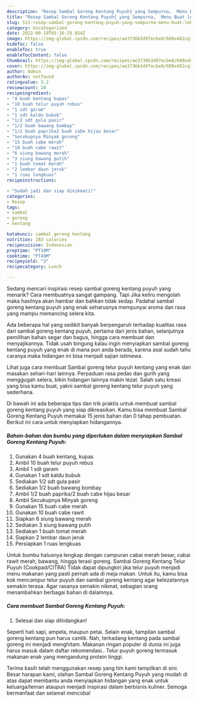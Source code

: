 ```yaml
---
description: "Resep Sambal Goreng Kentang Puyuh{ yang Sempurna,  Menu Buat lebaran"
title: "Resep Sambal Goreng Kentang Puyuh{ yang Sempurna,  Menu Buat lebaran"
slug: 513-resep-sambal-goreng-kentang-puyuh-yang-sempurna-menu-buat-lebaran
category: Uncategorized
date: 2022-09-19T03:16:29.854Z
image: https://img-global.cpcdn.com/recipes/ae3736b3d97ecbe8/680x482cq70/sambal-goreng-kentang-puyuh-foto-resep-utama.jpg
hideToc: false
enableToc: true
enableTocContent: false
thumbnail: https://img-global.cpcdn.com/recipes/ae3736b3d97ecbe8/680x482cq70/sambal-goreng-kentang-puyuh-foto-resep-utama.jpg
cover: https://img-global.cpcdn.com/recipes/ae3736b3d97ecbe8/680x482cq70/sambal-goreng-kentang-puyuh-foto-resep-utama.jpg
author: Admin
authorAv: notfound
ratingvalue: 3.2
reviewcount: 10
recipeingredient:
- "4 buah kentang kupas"
- "10 buah telur puyuh rebus"
- "1 sdt garam"
- "1 sdt kaldu bubuk"
- "1/2 sdt gula pasir"
- "1/2 buah bawang bombay"
- "1/2 buah paprika2 buah cabe hijau besar"
- "Secukupnya Minyak goreng"
- "15 buah cabe merah"
- "10 buah cabe rawit"
- "6 siung bawang merah"
- "3 siung bawang putih"
- "1 buah tomat merah"
- "2 lembar daun jeruk"
- "1 ruas lengkuas"
recipeinstructions:

- "Sudah jadi dan siap dinikmati!"
categories:
- Resep
tags:
- sambal
- goreng
- kentang

katakunci: sambal goreng kentang 
nutrition: 283 calories
recipecuisine: Indonesian
preptime: "PT18M"
cooktime: "PT49M"
recipeyield: "3"
recipecategory: Lunch

---
```



Sedang mencari inspirasi resep sambal goreng kentang puyuh yang menarik? Cara membuatnya sangat gampang. Tapi Jika keliru mengolah maka hasilnya akan hambar dan bahkan tidak sedap. Padahal sambal goreng kentang puyuh yang enak seharusnya mempunyai aroma dan rasa yang mampu memancing selera kita.


Ada beberapa hal yang sedikit banyak berpengaruh terhadap kualitas rasa dari sambal goreng kentang puyuh, pertama dari jenis bahan, selanjutnya pemilihan bahan segar dan bagus, hingga cara membuat dan menyajikannya. Tidak usah bingung kalau ingin menyiapkan sambal goreng kentang puyuh yang enak di mana pun anda berada, karena asal sudah tahu caranya maka hidangan ini bisa menjadi sajian istimewa.

Lihat juga cara membuat Sambal goreng telur puyuh kentang yang enak dan masakan sehari-hari lainnya. Perpaduan rasa pedas dan gurih yang menggugah selera, bikin hidangan lainnya makin lezat. Salah satu kreasi yang bisa kamu buat, yakni sambal goreng kentang telur puyuh yang sederhana.


Di bawah ini ada beberapa tips dan trik praktis untuk membuat sambal goreng kentang puyuh yang siap dikreasikan. Kamu bisa membuat Sambal Goreng Kentang Puyuh memakai 15 jenis bahan dan 0 tahap pembuatan. Berikut ini cara untuk menyiapkan hidangannya.

<!--inarticleads1-->

##### Bahan-bahan dan bumbu yang diperlukan dalam menyiapkan Sambal Goreng Kentang Puyuh:

1. Gunakan 4 buah kentang, kupas
1. Ambil 10 buah telur puyuh rebus
1. Ambil 1 sdt garam
1. Gunakan 1 sdt kaldu bubuk
1. Sediakan 1/2 sdt gula pasir
1. Sediakan 1/2 buah bawang bombay
1. Ambil 1/2 buah paprika/2 buah cabe hijau besar
1. Ambil Secukupnya Minyak goreng
1. Gunakan 15 buah cabe merah
1. Gunakan 10 buah cabe rawit
1. Siapkan 6 siung bawang merah
1. Sediakan 3 siung bawang putih
1. Sediakan 1 buah tomat merah
1. Siapkan 2 lembar daun jeruk
1. Persiapkan 1 ruas lengkuas


Untuk bumbu halusnya lengkap dengan campuran cabai merah besar, cabai rawit merah, bawang, hingga terasi goreng. Sambal Goreng Kentang Telur Puyuh (Cookpad/CITRA) Tidak dapat dipungkiri jika telur puyuh menjadi menu makanan yang pasti pernah ada di meja makan. Untuk itu, kamu bisa kok mencampur telur puyuh dan sambal goreng kentang agar kelezatannya semakin terasa. Agar rasanya semakin nikmat, sebagian orang menambahkan berbagai bahan di dalamnya. 

<!--inarticleads2-->

##### Cara membuat Sambal Goreng Kentang Puyuh:


1. Selesai dan siap dihidangkan!

Seperti hati sapi, ampela, maupun petai. Selain enak, tampilan sambal goreng kentang pun harus cantik. Nah, terkadang kentang pada sambal goreng ini menjadi menghitam. Makanan ringan populer di dunia ini juga harus masuk dalam daftar rekomendasi.. Telur puyuh goreng termasuk makanan enak yang mengandung protein tinggi. 

Terima kasih telah menggunakan resep yang tim kami tampilkan di sini. Besar harapan kami, olahan Sambal Goreng Kentang Puyuh yang mudah di atas dapat membantu anda menyiapkan hidangan yang enak untuk keluarga/teman ataupun menjadi inspirasi dalam berbisnis kuliner. Semoga bermanfaat dan selamat mencoba!
